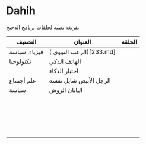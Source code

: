 # Dahih
تفريغة نصية لحلقات برنامج الدحيح

| التصنيف       | العنوان                              | الحلقة |
| ------------- | ------------------------------------ | ------ |
| فيزياء, سياسة | (<spna> الرعب النووي</span>)[233.md] |        |
| تكنولوجيا     | الهاتف الذكي                         |        |
|               | اختبار الذكاء                        |        |
| علم أجتماع    | الرجل الأبيض شايل نفسه               |        |
| سياسة         | اليابان الروش                        |        |
|               |                                      |        |
|               |                                      |        |
|               |                                      |        |
|               |                                      |        |
|               |                                      |        |
|               |                                      |        |
|               |                                      |        |
|               |                                      |        |
|               |                                      |        |
|               |                                      |        |
|               |                                      |        |
|               |                                      |        |
|               |                                      |        |
|               |                                      |        |
|               |                                      |        |
|               |                                      |        |
|               |                                      |        |
|               |                                      |        |
|               |                                      |        |



